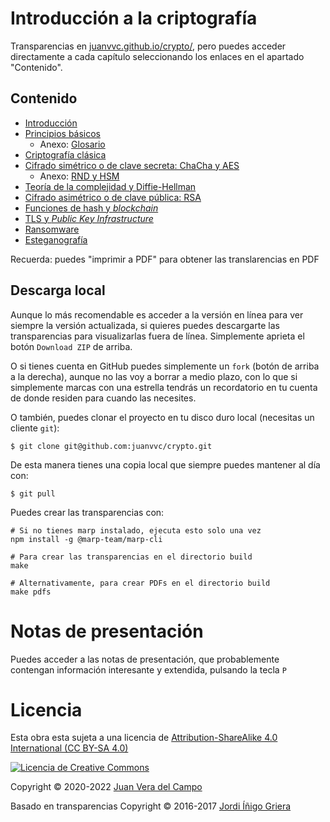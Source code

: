 # Introducción a la criptografía

Transparencias en
[juanvvc.github.io/crypto/](https://juanvvc.github.io/crypto/index.html),
pero puedes acceder directamente a cada capítulo seleccionando los enlaces en
el apartado "Contenido".

## Contenido

- [Introducción](https://juanvvc.github.io/crypto/index.html)
- [Principios básicos](https://juanvvc.github.io/crypto/01-conceptos.html)
    - Anexo: [Glosario](https://juanvvc.github.io/crypto/A1-glosario.html) 
- [Criptografía clásica](https://juanvvc.github.io/crypto/02-historia.html)
- [Cifrado simétrico o de clave secreta: ChaCha y AES](https://juanvvc.github.io/crypto/slides/03-simetrica.html)
    - Anexo: [RND y HSM](https://juanvvc.github.io/crypto/A2-rnd.html) 
- [Teoría de la complejidad y Diffie-Hellman](https://juanvvc.github.io/crypto/slides/04-complejidad.html)
- [Cifrado asimétrico o de clave pública: RSA](https://juanvvc.github.io/crypto/05-asimetrica.html)
- [Funciones de hash y *blockchain*](https://juanvvc.github.io/crypto/06-hashes.html)
- [TLS y *Public Key Infrastructure*](https://juanvvc.github.io/crypto/07-pki.html)
- [Ransomware](https://juanvvc.github.io/crypto/08-ransomware.html)
- [Esteganografía](https://juanvvc.github.io/crypto/09-esteganografia.html)

Recuerda: puedes "imprimir a PDF" para obtener las translarencias en PDF

## Descarga local

Aunque lo más recomendable es acceder a la versión en línea para ver siempre la
versión actualizada, si quieres puedes descargarte las transparencias para
visualizarlas fuera de línea. Simplemente aprieta el botón `Download ZIP` de
arriba.

O si tienes cuenta en GitHub puedes simplemente un `fork` (botón de arriba a la
derecha), aunque no las voy a borrar a medio plazo, con lo que si simplemente
marcas con una estrella tendrás un recordatorio en tu cuenta de donde residen
para cuando las necesites.

O también, puedes clonar el proyecto en tu disco duro local (necesitas un
cliente `git`):

```
$ git clone git@github.com:juanvvc/crypto.git
```

De esta manera tienes una copia local que siempre puedes mantener al día con:

```
$ git pull
```

Puedes crear las transparencias con:
 
```
# Si no tienes marp instalado, ejecuta esto solo una vez
npm install -g @marp-team/marp-cli

# Para crear las transparencias en el directorio build
make

# Alternativamente, para crear PDFs en el directorio build
make pdfs
```

# Notas de presentación

Puedes acceder a las notas de presentación, que probablemente contengan
información interesante y extendida, pulsando la tecla `P`

# Licencia

Esta obra esta sujeta a una licencia de [Attribution-ShareAlike 4.0
International (CC BY-SA 4.0) ](https://creativecommons.org/licenses/by-sa/4.0/)

[![Licencia de Creative
Commons](https://licensebuttons.net/l/by-sa/3.0/88x31.png)](https://creativecommons.org/licenses/by-sa/4.0/)

Copyright © 2020-2022 [Juan Vera del Campo](https://github.com/juanvvc)

Basado en transparencias Copyright © 2016-2017 [Jordi Íñigo Griera](https://github.com/jig/crypto)

